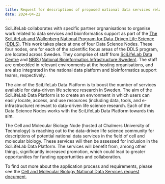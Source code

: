 ```yaml
---
title: Request for descriptions of proposed national data services related to Cell and Molecular Biology
date: 2024-04-22
---
```


SciLifeLab collaborates with specific partner orgnanisations to organise work related to data services and bioinformatics support as part of the [The SciLifeLab and Wallenberg National Program for Data-Driven Life Science (DDLS)](https://www.scilifelab.se/data-driven/). This work takes place at one of four Data Science Nodes. These four nodes, one for each of the scientific focus areas of the DDLS program, are located across Sweden. They comprise of staff from [SciLifeLab Data Centre](https://www.scilifelab.se/data/) and [NBIS (National Bioinformatics Infrastructure Sweden)](https://nbis.se/). The staff are embedded in relevant environments at the hosting organisations, and are also integrated in the national data platform and bioinformatics support teams, respectively.

The aim of the SciLifeLab Data Platform is to boost the number of services available for data-driven life science research in Sweden. The aim of the SciLifeLab Data Platform is to create an envronment in which users can easily locate, access, and use resources (including data, tools, and e-infrastructure) relevant to data-driven life science research. Each of the Data Science Nodes works with the SciLifeLab Data Platform towards this aim.

The Cell and Molecular Biology Node (hosted at Chalmers University of Technology) is reaching out to the data-driven life science community for descriptions of potential national data services in the field of cell and molecular biology. These services will then be assessed for inclusion in the SciLifeLab Data Platform. The services will benefit from, among other things, significantly increased promotion, which could lead to greater opportunities for funding opportunities and collaboration.

To find out more about the application process and requirements, please see the [Cell and Molecular Biology National Data Services request document](/service_requests/DDLS-CMB-request-for-descriptions-of-services-240422.pdf).

